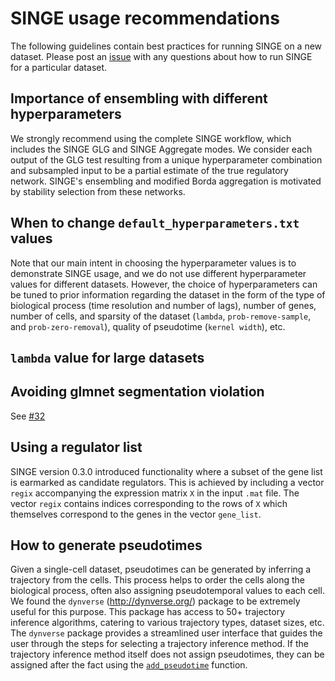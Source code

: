 # SINGE usage recommendations
The following guidelines contain best practices for running SINGE on a new dataset.
Please post an [issue](https://github.com/gitter-lab/SINGE/issues) with any questions about how to run SINGE for a particular dataset.

## Importance of ensembling with different hyperparameters
We strongly recommend using the complete SINGE workflow, which includes the SINGE GLG and SINGE Aggregate modes.
We consider each output of the GLG test resulting from a unique hyperparameter combination and subsampled input to be a partial estimate of the true regulatory network.
SINGE's ensembling and modified Borda aggregation is motivated by stability selection from these networks.

## When to change `default_hyperparameters.txt` values
Note that our main intent in choosing the hyperparameter values is to demonstrate SINGE usage, and we do not use different hyperparameter values for different datasets.
However, the choice of hyperparameters can be tuned to prior information regarding the dataset in the form of the type of biological process (time resolution and number of lags), number of genes, number of cells, and sparsity of the dataset (`lambda`, `prob-remove-sample`, and `prob-zero-removal`), quality of pseudotime (`kernel width`), etc.

## `lambda` value for large datasets

## Avoiding glmnet segmentation violation
See [#32](https://github.com/gitter-lab/SINGE/issues/32)

## Using a regulator list
SINGE version 0.3.0 introduced functionality where a subset of the gene list is earmarked as candidate regulators.
This is achieved by including a vector `regix` accompanying the expression matrix `X` in the input `.mat` file.
The vector `regix` contains indices corresponding to the rows of `X` which themselves correspond to the genes in the vector `gene_list`.

## How to generate pseudotimes
Given a single-cell dataset, pseudotimes can be generated by inferring a trajectory from the cells.
This process helps to order the cells along the biological process, often also assigning pseudotemporal values to each cell.
We found the `dynverse` (http://dynverse.org/) package to be extremely useful for this purpose.
This package has access to 50+ trajectory inference algorithms, catering to various trajectory types, dataset sizes, etc.
The `dynverse` package provides a streamlined user interface that guides the user through the steps for selecting a trajectory inference method.
If the trajectory inference method itself does not assign pseudotimes, they can be assigned after the fact using the [`add_pseudotime`](https://rdrr.io/github/dynverse/dynwrap/man/add_pseudotime.html) function.
